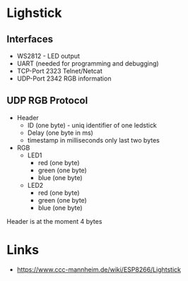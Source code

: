 # Lighstick
## Interfaces
* WS2812 - LED output
* UART (needed for programming and debugging)
* TCP-Port 2323 Telnet/Netcat
* UDP-Port 2342 RGB information

## UDP RGB Protocol
* Header
  * ID (one byte) - uniq identifier of one ledstick
  * Delay (one byte in ms)
  * timestamp in milliseconds only last two bytes
* RGB
  * LED1
    * red (one byte)
    * green (one byte)
    * blue (one byte)
  * LED2
    * red (one byte)
    * green (one byte)
    * blue (one byte)


Header is at the moment 4 bytes

# Links
* https://www.ccc-mannheim.de/wiki/ESP8266/Lightstick
